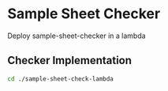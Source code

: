 # Sample Sheet Checker

Deploy sample-sheet-checker in a lambda

## Checker Implementation

```sh
cd ./sample-sheet-check-lambda
```
